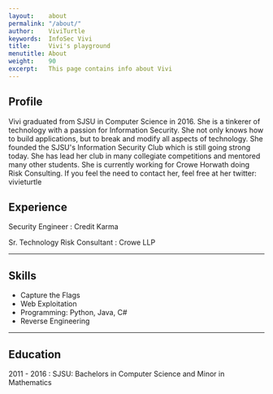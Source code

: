 ```yaml
---
layout:    about
permalink: "/about/"
author:    ViviTurtle
keywords:  InfoSec Vivi
title:     Vivi's playground
menutitle: About
weight:    90
excerpt:   This page contains info about Vivi
---
```


## Profile

Vivi graduated from SJSU in Computer Science in 2016. She is a tinkerer of technology with a passion for Information Security. She not only knows how to build applications, but to break and modify all aspects of technology.  She founded the SJSU's Information Security Club which is still going strong today. She has lead her club in many collegiate competitions and mentored many other students. She is currently working for Crowe Horwath doing Risk Consulting. If you feel the need to contact her, feel free at her twitter: vivieturtle


## Experience

Security Engineer
: Credit Karma

Sr. Technology Risk Consultant
: Crowe LLP

---

## Skills

- Capture the Flags
- Web Exploitation
- Programming: Python, Java, C#
- Reverse Engineering 

---


## Education

2011 - 2016
: SJSU: Bachelors in Computer Science and Minor in Mathematics